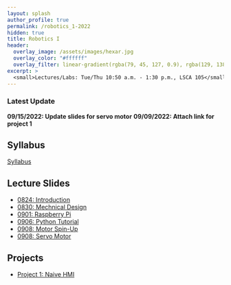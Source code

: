 ```yaml
---
layout: splash
author_profile: true
permalink: /robotics_1-2022
hidden: true
title: Robotics I
header:
  overlay_image: /assets/images/hexar.jpg
  overlay_color: "#ffffff"
  overlay_filter: linear-gradient(rgba(79, 45, 127, 0.9), rgba(129, 138, 143, 0.5))
excerpt: >
  <small>Lectures/Labs: Tue/Thu 10:50 a.m. - 1:30 p.m., LSCA 105</small>
---
```

### Latest Update
**09/15/2022: Update slides for servo motor**
**09/09/2022: Attach link for project 1**

## Syllabus
[Syllabus](/_docs/robotics_1-2022/engr3421-syllabus.pdf)

## Lecture Slides
- [0824: Introduction](/_docs/robotics_1-2022/0825/intro.pdf)
- [0830: Mechnical Design](/_docs/robotics_1-2022/0830/design.pdf)
- [0901: Raspberry Pi](/_docs/robotics_1-2022/0901/rpi.pdf)
- [0906: Python Tutorial](/_docs/robotics_1-2022/0906/python.pdf)
- [0908: Motor Spin-Up](/_docs/robotics_1-2022/0908/motor.pdf)
- [0908: Servo Motor](/_docs/robotics_1-2022/0915/servo.pdf)

## Projects
- [Project 1: Naive HMI](https://classroom.github.com/a/xZw3sPr6)
